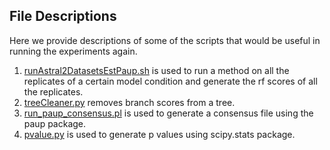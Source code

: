 ## File Descriptions
Here we provide descriptions of some of the scripts that would be useful in running the experiments again. 
1. [runAstral2DatasetsEstPaup.sh](./runAstral2DatasetsEstPaup.sh) is used to run a method on all the replicates of a certain model condition and generate the rf scores of all the replicates.  
2. [treeCleaner.py](./treeCleaner.py) removes branch scores from a tree.
3. [run_paup_consensus.pl](./run_paup_consensus.pl) is used to generate a consensus file using the paup package. 
4. [pvalue.py](./pvalue.py) is used to generate p values using scipy.stats package. 
